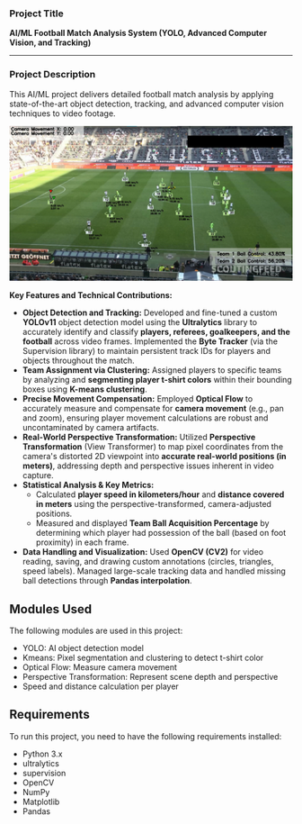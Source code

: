 ### Project Title

**AI/ML Football Match Analysis System (YOLO, Advanced Computer Vision, and Tracking)**

***

### Project Description

This AI/ML project delivers detailed football match analysis by applying state-of-the-art object detection, tracking, and advanced computer vision techniques to video footage.

![Screenshot](output_videos/screenshot.png)

**Key Features and Technical Contributions:**

*   **Object Detection and Tracking:** Developed and fine-tuned a custom **YOLOv11** object detection model using the **Ultralytics** library to accurately identify and classify **players, referees, goalkeepers, and the football** across video frames. Implemented the **Byte Tracker** (via the Supervision library) to maintain persistent track IDs for players and objects throughout the match.
*   **Team Assignment via Clustering:** Assigned players to specific teams by analyzing and **segmenting player t-shirt colors** within their bounding boxes using **K-means clustering**.
*   **Precise Movement Compensation:** Employed **Optical Flow** to accurately measure and compensate for **camera movement** (e.g., pan and zoom), ensuring player movement calculations are robust and uncontaminated by camera artifacts.
*   **Real-World Perspective Transformation:** Utilized **Perspective Transformation** (View Transformer) to map pixel coordinates from the camera's distorted 2D viewpoint into **accurate real-world positions (in meters)**, addressing depth and perspective issues inherent in video capture.
*   **Statistical Analysis & Key Metrics:**
    *   Calculated **player speed in kilometers/hour** and **distance covered in meters** using the perspective-transformed, camera-adjusted positions.
    *   Measured and displayed **Team Ball Acquisition Percentage** by determining which player had possession of the ball (based on foot proximity) in each frame.
*   **Data Handling and Visualization:** Used **OpenCV (CV2)** for video reading, saving, and drawing custom annotations (circles, triangles, speed labels). Managed large-scale tracking data and handled missing ball detections through **Pandas interpolation**.

## Modules Used
The following modules are used in this project:
- YOLO: AI object detection model
- Kmeans: Pixel segmentation and clustering to detect t-shirt color
- Optical Flow: Measure camera movement
- Perspective Transformation: Represent scene depth and perspective
- Speed and distance calculation per player

## Requirements
To run this project, you need to have the following requirements installed:
- Python 3.x
- ultralytics
- supervision
- OpenCV
- NumPy
- Matplotlib
- Pandas
